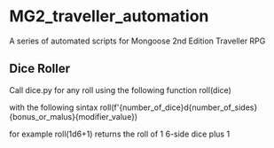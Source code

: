 # MG2_traveller_automation
A series of automated scripts for Mongoose 2nd Edition Traveller RPG

## Dice Roller

Call dice.py for any roll using the following function
    roll(dice)

with the following sintax
    roll(f'{number_of_dice}d{number_of_sides}{bonus_or_malus}{modifier_value})

for example
    roll(1d6+1)
returns the roll of 1 6-side dice plus 1